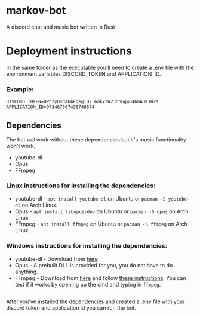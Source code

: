 # markov-bot

A discord chat and music bot written in Rust

# Deployment instructions

In the same folder as the executable you'll need to create a .env file with the environment variables DISCORD_TOKEN and APPLICATION_ID.
### Example: 
````
DISCORD_TOKEN=OPc7yOsdaGAEgegTU2.GakxzW23dh6g4G46GADKJBZs
APPLICATION_ID=973467367436746574
````

## Dependencies

The bot _will_ work without these dependencies but it's music functionality won't work.

* youtube-dl
* Opus
* FFmpeg

### Linux instructions for installing the dependencies:

* youtube-dl - ``apt install youtube-dl`` on Ubuntu or ``pacman -S youtube-dl`` on Arch Linux.
* Opus - ``apt install libopus-dev`` on Ubuntu or ``pacman -S opus`` on Arch Linux
* FFmpeg - ``apt install ffmpeg`` on Ubuntu or ``pacman -S ffmpeg`` on Arch Linux

### Windows instructions for installing the dependencies:

* youtube-dl - Download from [here](http://ytdl-org.github.io/youtube-dl/download.html)
* Opus - A prebuilt DLL is provided for you, you do not have to do anything.
* FFmpeg - Download from [here](https://ffmpeg.org/download.html) and follow [these instructions](https://www.wikihow.com/Install-FFmpeg-on-Windows). You can test if it works by opening up the cmd and typing in ``ffmpeg``.

##

After you've installed the dependencies and created a .env file with your discord token and application id you can run the bot.
